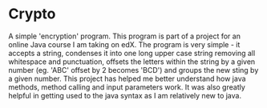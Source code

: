 # Crypto
A simple 'encryption' program. This program is part of a project for an online Java course I am taking on edX. 
The program is very simple - it accepts a string, condenses it into one long upper case string removing all whitespace and punctuation,
offsets the letters within the string by a given number (eg. 'ABC' offset by 2 becomes 'BCD') and groups the new sting by a given number. 
This project has helped me better understand how java methods, method calling and input parameters work.
It was also greatly helpful in getting used to the java syntax as I am relatively new to java.
